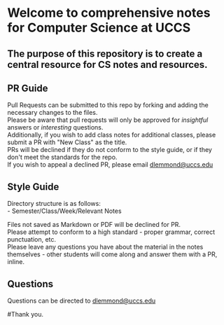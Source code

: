 # Welcome to comprehensive notes for Computer Science at UCCS

## The purpose of this repository is to create a central resource for CS notes and resources.

## PR Guide
Pull Requests can be submitted to this repo by forking and adding the necessary changes to the files.  
Please be aware that pull requests will only be approved for *insightful* answers or *interesting* questions.  
Additionally, if you wish to add class notes for additional classes, please submit a PR with "New Class" as the title.  
PRs will be declined if they do not conform to the style guide, or if they don't meet the standards for the repo.  
If you wish to appeal a declined PR, please email dlemmond@uccs.edu  

## Style Guide
Directory structure is as follows:  
    - Semester/Class/Week/Relevant Notes  

Files not saved as Markdown or PDF will be declined for PR.  
Please attempt to conform to a high standard - proper grammar, correct punctuation, etc.  
Please leave any questions you have about the material in the notes themselves - other students will come along and answer them with a PR, inline.  

## Questions
Questions can be directed to dlemmond@uccs.edu  

#Thank you.